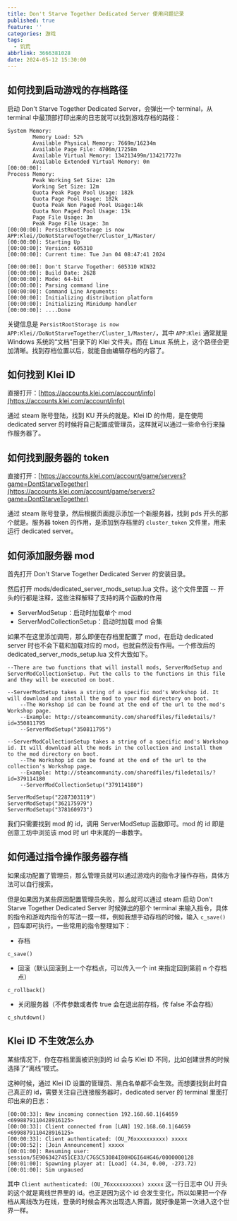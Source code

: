 ```yaml
---
title: Don't Starve Together Dedicated Server 使用问题记录
published: true
feature: ''
categories: 游戏
tags:
  - 饥荒
abbrlink: 3666381028
date: 2024-05-12 15:30:00
---
```


## 如何找到启动游戏的存档路径

启动 Don't Starve Together Dedicated Server，会弹出一个 terminal，从 terminal 中最顶部打印出来的日志就可以找到游戏存档的路径：

```markup
System Memory:
        Memory Load: 52%
        Available Physical Memory: 7669m/16234m
        Available Page File: 4706m/17258m
        Available Virtual Memory: 134213499m/134217727m
        Available Extended Virtual Memory: 0m
[00:00:00]:
Process Memory:
        Peak Working Set Size: 12m
        Working Set Size: 12m
        Quota Peak Page Pool Usage: 182k
        Quota Page Pool Usage: 182k
        Quota Peak Non Paged Pool Usage:14k
        Quota Non Paged Pool Usage: 13k
        Page File Usage: 3m
        Peak Page File Usage: 3m
[00:00:00]: PersistRootStorage is now APP:Klei//DoNotStarveTogether/Cluster_1/Master/
[00:00:00]: Starting Up
[00:00:00]: Version: 605310
[00:00:00]: Current time: Tue Jun 04 08:47:41 2024

[00:00:00]: Don't Starve Together: 605310 WIN32
[00:00:00]: Build Date: 2628
[00:00:00]: Mode: 64-bit
[00:00:00]: Parsing command line
[00:00:00]: Command Line Arguments:
[00:00:00]: Initializing distribution platform
[00:00:00]: Initializing Minidump handler
[00:00:00]: ....Done
```

关键信息是 `PersistRootStorage is now APP:Klei//DoNotStarveTogether/Cluster_1/Master/`，其中 `APP:Klei` 通常就是 Windows 系统的“文档”目录下的 Klei 文件夹。而在 Linux 系统上，这个路径会更加清晰。找到存档位置以后，就能自由编辑存档的内容了。

## 如何找到 Klei ID

直接打开：[https://accounts.klei.com/account/info](https://accounts.klei.com/account/info)

通过 steam 账号登陆，找到 KU 开头的就是。Klei ID 的作用，是在使用 dedicated server 的时候将自己配置成管理员，这样就可以通过一些命令行来操作服务器了。

## 如何找到服务器的 token

直接打开：[https://accounts.klei.com/account/game/servers?game=DontStarveTogether](https://accounts.klei.com/account/game/servers?game=DontStarveTogether)

通过 steam 账号登录，然后根据页面提示添加一个新服务器，找到 pds 开头的那个就是。服务器 token 的作用，是添加到存档里的 `cluster_token` 文件里，用来运行 dedicated server。

## 如何添加服务器 mod

首先打开 Don't Starve Together Dedicated Server 的安装目录。

然后打开 mods/dedicated_server_mods_setup.lua 文件。这个文件里面 -- 开头的行都是注释，这些注释解释了支持的两个函数的作用

- ServerModSetup：启动时加载单个 mod
- ServerModCollectionSetup：启动时加载 mod 合集

如果不在这里添加调用，那么即便在存档里配置了 mod，在启动 dedicated server 时也不会下载和加载对应的 mod，也就自然没有作用。一个修改后的 dedicated_server_mods_setup.lua 文件大致如下。

```markup
--There are two functions that will install mods, ServerModSetup and ServerModCollectionSetup. Put the calls to the functions in this file and they will be executed on boot.

--ServerModSetup takes a string of a specific mod's Workshop id. It will download and install the mod to your mod directory on boot.
	--The Workshop id can be found at the end of the url to the mod's Workshop page.
	--Example: http://steamcommunity.com/sharedfiles/filedetails/?id=350811795
	--ServerModSetup("350811795")

--ServerModCollectionSetup takes a string of a specific mod's Workshop id. It will download all the mods in the collection and install them to the mod directory on boot.
	--The Workshop id can be found at the end of the url to the collection's Workshop page.
	--Example: http://steamcommunity.com/sharedfiles/filedetails/?id=379114180
	--ServerModCollectionSetup("379114180")

ServerModSetup("2287303119")
ServerModSetup("362175979")
ServerModSetup("378160973")
```

我们只需要找到 mod 的 id，调用 ServerModSetup 函数即可。mod 的 id 即是创意工坊中浏览该 mod 时 url 中末尾的一串数字。

## 如何通过指令操作服务器存档

如果成功配置了管理员，那么管理员就可以通过游戏内的指令才操作存档，具体方法可以自行搜索。

但是如果因为某些原因配置管理员失败，那么就可以通过 steam 启动 Don't Starve Together Dedicated Server 时候弹出的那个 terminal 来输入指令，具体的指令和游戏内指令的写法一摸一样，例如我想手动存档的时候，输入 `c_save()` ，回车即可执行。一些常用的指令整理如下：

- 存档

```markup
c_save()
```

- 回滚（默认回滚到上一个存档点，可以传入一个 int 来指定回到第前 n 个存档点）

```markup
c_rollback()
```

- 关闭服务器（不传参数或者传 true 会在退出前存档，传 false 不会存档）

```markup
c_shutdown()
```

## Klei ID 不生效怎么办

某些情况下，你在存档里面被识别到的 id 会与 Klei ID 不同，比如创建世界的时候选择了“离线”模式。

这种时候，通过 Klei ID 设置的管理员、黑白名单都不会生效。而想要找到此时自己真正的 id，需要关注自己连接服务器时，dedicated server 的 terminal 里面打印出来的日志：

```markup
[00:00:33]: New incoming connection 192.168.60.1|64659 <6998879110428916125>
[00:00:33]: Client connected from [LAN] 192.168.60.1|64659 <6998879110428916125>
[00:00:33]: Client authenticated: (OU_76xxxxxxxxxx) xxxxx
[00:00:52]: [Join Announcement] xxxxx
[00:01:00]: Resuming user: session/5E9063427451CE33/C7GSC53084I80HOGI64HG46/0000000128
[00:01:00]: Spawning player at: [Load] (4.34, 0.00, -273.72)
[00:01:00]: Sim unpaused
```

其中 `Client authenticated: (OU_76xxxxxxxxxx) xxxxx` 这一行日志中 OU 开头的这个就是离线世界里的 id。也正是因为这个 id 会发生变化，所以如果把一个存档从离线改为在线，登录的时候会再次出现选人界面，就好像是第一次进入这个世界一样。
